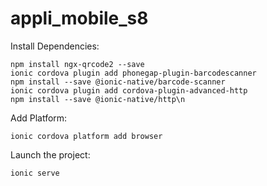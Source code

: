 # appli_mobile_s8

Install Dependencies: 
```
npm install ngx-qrcode2 --save
ionic cordova plugin add phonegap-plugin-barcodescanner
npm install --save @ionic-native/barcode-scanner
ionic cordova plugin add cordova-plugin-advanced-http
npm install --save @ionic-native/http\n
```
Add Platform:
```
ionic cordova platform add browser
```

Launch the project:
```
ionic serve


